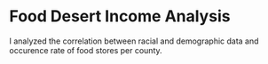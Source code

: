 # Food Desert Income Analysis

I analyzed the correlation between racial and demographic data and occurence rate of food stores per county.
